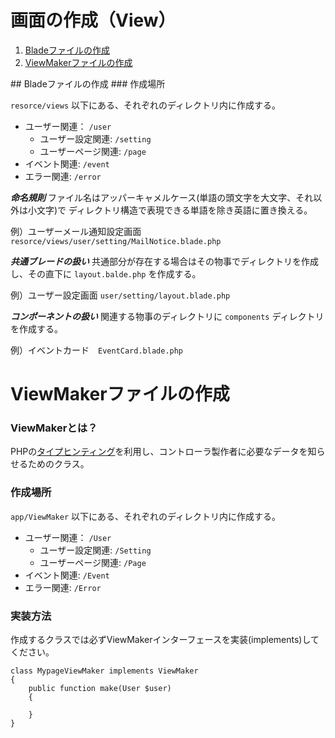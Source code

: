 

# 画面の作成（View）

1. [Bladeファイルの作成](#blade)
2. [ViewMakerファイルの作成](#viewMaker)

<a name="blade"/>
## Bladeファイルの作成
### 作成場所

```resorce/views``` 以下にある、それぞれのディレクトリ内に作成する。

* ユーザー関連： ```/user```
    * ユーザー設定関連: ```/setting```
    * ユーザーページ関連: ```/page```
* イベント関連: ```/event```
* エラー関連: ```/error```

***命名規則***
ファイル名はアッパーキャメルケース(単語の頭文字を大文字、それ以外は小文字)で
ディレクトリ構造で表現できる単語を除き英語に置き換える。

例）ユーザーメール通知設定画面 ```resorce/views/user/setting/MailNotice.blade.php```

***共通ブレードの扱い***
共通部分が存在する場合はその物事でディレクトリを作成し、その直下に ```layout.balde.php``` を作成する。

例）ユーザー設定画面 ```user/setting/layout.blade.php```

***コンポーネントの扱い***
関連する物事のディレクトリに ```components``` ディレクトリを作成する。

例）イベントカード　```EventCard.blade.php```

<a name="viewMaker"></a>
# ViewMakerファイルの作成

### ViewMakerとは？
PHPの[タイプヒンティング](http://php.net/manual/ja/language.oop5.typehinting.php)を利用し、コントローラ製作者に必要なデータを知らせるためのクラス。

### 作成場所

```app/ViewMaker``` 以下にある、それぞれのディレクトリ内に作成する。

* ユーザー関連： ```/User```
    * ユーザー設定関連: ```/Setting```
    * ユーザーページ関連: ```/Page```
* イベント関連: ```/Event```
* エラー関連: ```/Error```

### 実装方法
作成するクラスでは必ずViewMakerインターフェースを実装(implements)してください。

```
class MypageViewMaker implements ViewMaker
{
    public function make(User $user) 
    {
        
    }
} 
```